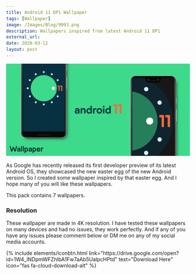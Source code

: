 ```yaml
---
title: Android 11 DP1 Wallpaper
tags: [Wallpaper]
image: /Images/Blog/9993.png
description: Wallpapers inspired from latest Android 11 DP1
external_url:
date: 2020-03-12
layout: post
---
```


![alt text](/Images/Blog/9993.png "1")

As Google has recently released its first developer preview of its latest Android OS, they showcased the new easter egg of the new Android version. So I created some wallpaper inspired by that easter egg. And I hope many of you will like these wallpapers.

This pack contains 7 wallpapers.

### **Resolution**
These wallpaper are made in 4K resolution. I have tested these wallpapers on many devices and had no issues, they work perfectly. And if any of you have any issues please comment below or DM me on any of my social media accounts.

<p class="text-center">
{% include elements/iconbtn.html link="https://drive.google.com/open?id=1W4_lNDpmWFZhIbA1Fw7aAb5UalpcHPtd" text="Download Here" icon="fas fa-cloud-download-alt" %}
</p>